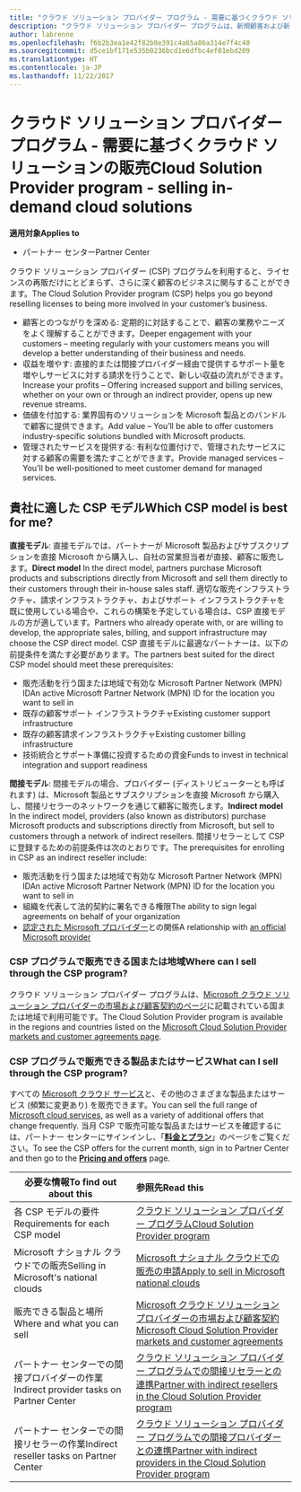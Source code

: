 ```yaml
---
title: "クラウド ソリューション プロバイダー プログラム - 需要に基づくクラウド ソリューションの販売 | パートナー センター"
description: "クラウド ソリューション プロバイダー プログラムは、新規顧客および新しい専門分野の追加によってビジネスの拡大に役立ちます。"
author: labrenne
ms.openlocfilehash: f6b2b3ea1e42f82b8e391c4a65a86a314e7f4c40
ms.sourcegitcommit: d5ce1bf171e535b0236bcd1e6dfbc4ef01ebd209
ms.translationtype: HT
ms.contentlocale: ja-JP
ms.lasthandoff: 11/22/2017
---
```

# <a name="cloud-solution-provider-program---selling-in-demand-cloud-solutions"></a><span data-ttu-id="6b482-103">クラウド ソリューション プロバイダー プログラム - 需要に基づくクラウド ソリューションの販売</span><span class="sxs-lookup"><span data-stu-id="6b482-103">Cloud Solution Provider program - selling in-demand cloud solutions</span></span> 

**<span data-ttu-id="6b482-104">適用対象</span><span class="sxs-lookup"><span data-stu-id="6b482-104">Applies to</span></span>**

-  <span data-ttu-id="6b482-105">パートナー センター</span><span class="sxs-lookup"><span data-stu-id="6b482-105">Partner Center</span></span>

<span data-ttu-id="6b482-106">クラウド ソリューション プロバイダー (CSP) プログラムを利用すると、ライセンスの再販だけにとどまらず、さらに深く顧客のビジネスに関与することができます。</span><span class="sxs-lookup"><span data-stu-id="6b482-106">The Cloud Solution Provider program (CSP) helps you go beyond reselling licenses to being more involved in your customer’s business.</span></span>
 
- <span data-ttu-id="6b482-107">顧客とのつながりを深める: 定期的に対話することで、顧客の業務やニーズをよく理解することができます。</span><span class="sxs-lookup"><span data-stu-id="6b482-107">Deeper engagement with your customers – meeting regularly with your customers means you will develop a better understanding of their business and needs.</span></span>
- <span data-ttu-id="6b482-108">収益を増やす: 直接的または間接プロバイダー経由で提供するサポート量を増やしサービスに対する請求を行うことで、新しい収益の流れができます。</span><span class="sxs-lookup"><span data-stu-id="6b482-108">Increase your profits – Offering increased support and billing services, whether on your own or through an indirect provider, opens up new revenue streams.</span></span>  
- <span data-ttu-id="6b482-109">価値を付加する: 業界固有のソリューションを Microsoft 製品とのバンドルで顧客に提供できます。</span><span class="sxs-lookup"><span data-stu-id="6b482-109">Add value – You’ll be able to offer customers industry-specific solutions bundled with Microsoft products.</span></span>
- <span data-ttu-id="6b482-110">管理されたサービスを提供する: 有利な位置付けで、管理されたサービスに対する顧客の需要を満たすことができます。</span><span class="sxs-lookup"><span data-stu-id="6b482-110">Provide managed services – You’ll be well-positioned to meet customer demand for managed services.</span></span> 

## <a name="which-csp-model-is-best-for-me"></a><span data-ttu-id="6b482-111">貴社に適した CSP モデル</span><span class="sxs-lookup"><span data-stu-id="6b482-111">Which CSP model is best for me?</span></span>

<span data-ttu-id="6b482-112">**直接モデル**: 直接モデルでは、パートナーが Microsoft 製品およびサブスクリプションを直接 Microsoft から購入し、自社の営業担当者が直接、顧客に販売します。</span><span class="sxs-lookup"><span data-stu-id="6b482-112">**Direct model** In the direct model, partners purchase Microsoft products and subscriptions directly from Microsoft and sell them directly to their customers through their in-house sales staff.</span></span> <span data-ttu-id="6b482-113">適切な販売インフラストラクチャ、請求インフラストラクチャ、およびサポート インフラストラクチャを既に使用している場合や、これらの構築を予定している場合は、CSP 直接モデルの方が適しています。</span><span class="sxs-lookup"><span data-stu-id="6b482-113">Partners who already operate with, or are willing to develop, the appropriate sales, billing, and support infrastructure may choose the CSP direct model.</span></span> <span data-ttu-id="6b482-114">CSP 直接モデルに最適なパートナーは、以下の前提条件を満たす必要があります。</span><span class="sxs-lookup"><span data-stu-id="6b482-114">The partners best suited for the direct CSP model should meet these prerequisites:</span></span>

- <span data-ttu-id="6b482-115">販売活動を行う国または地域で有効な Microsoft Partner Network (MPN) ID</span><span class="sxs-lookup"><span data-stu-id="6b482-115">An active Microsoft Partner Network (MPN) ID for the location you want to sell in</span></span>
- <span data-ttu-id="6b482-116">既存の顧客サポート インフラストラクチャ</span><span class="sxs-lookup"><span data-stu-id="6b482-116">Existing customer support infrastructure</span></span>
- <span data-ttu-id="6b482-117">既存の顧客請求インフラストラクチャ</span><span class="sxs-lookup"><span data-stu-id="6b482-117">Existing customer billing infrastructure</span></span>
- <span data-ttu-id="6b482-118">技術統合とサポート準備に投資するための資金</span><span class="sxs-lookup"><span data-stu-id="6b482-118">Funds to invest in technical integration and support readiness</span></span>

<span data-ttu-id="6b482-119">**間接モデル**: 間接モデルの場合、プロバイダー (ディストリビューターとも呼ばれます) は、Microsoft 製品とサブスクリプションを直接 Microsoft から購入し、間接リセラーのネットワークを通じて顧客に販売します。</span><span class="sxs-lookup"><span data-stu-id="6b482-119">**Indirect model** In the indirect model, providers (also known as distributors) purchase Microsoft products and subscriptions directly from Microsoft, but sell to customers through a network of indirect resellers.</span></span> <span data-ttu-id="6b482-120">間接リセラーとして CSP に登録するための前提条件は次のとおりです。</span><span class="sxs-lookup"><span data-stu-id="6b482-120">The prerequisites for enrolling in CSP as an indirect reseller include:</span></span>

- <span data-ttu-id="6b482-121">販売活動を行う国または地域で有効な Microsoft Partner Network (MPN) ID</span><span class="sxs-lookup"><span data-stu-id="6b482-121">An active Microsoft Partner Network (MPN) ID for the location you want to sell in</span></span>
- <span data-ttu-id="6b482-122">組織を代表して法的契約に署名できる権限</span><span class="sxs-lookup"><span data-stu-id="6b482-122">The ability to sign legal agreements on behalf of your organization</span></span>
- <span data-ttu-id="6b482-123">[認定された Microsoft プロバイダー](https://partnercenter.microsoft.com/partner/find-a-provider)との関係</span><span class="sxs-lookup"><span data-stu-id="6b482-123">A relationship with [an official Microsoft provider](https://partnercenter.microsoft.com/partner/find-a-provider)</span></span>

### <a name="where-can-i-sell-through-the-csp-program"></a><span data-ttu-id="6b482-124">CSP プログラムで販売できる国または地域</span><span class="sxs-lookup"><span data-stu-id="6b482-124">Where can I sell through the CSP program?</span></span>

<span data-ttu-id="6b482-125">クラウド ソリューション プロバイダー プログラムは、[Microsoft クラウド ソリューション プロバイダーの市場および顧客契約のページ](agreements.md)に記載されている国または地域で利用可能です。</span><span class="sxs-lookup"><span data-stu-id="6b482-125">The Cloud Solution Provider program is available in the regions and countries listed on the [Microsoft Cloud Solution Provider markets and customer agreements page](agreements.md).</span></span>  

### <a name="what-can-i-sell-through-the-csp-program"></a><span data-ttu-id="6b482-126">CSP プログラムで販売できる製品またはサービス</span><span class="sxs-lookup"><span data-stu-id="6b482-126">What can I sell through the CSP program?</span></span>

<span data-ttu-id="6b482-127">すべての [Microsoft クラウド サービス](https://partner.microsoft.com/cloud-solution-provider/products-and-services)と、その他のさまざまな製品またはサービス (頻繁に変更あり) を販売できます。</span><span class="sxs-lookup"><span data-stu-id="6b482-127">You can sell the full range of [Microsoft cloud services](https://partner.microsoft.com/cloud-solution-provider/products-and-services), as well as a variety of additional offers that change frequently.</span></span> <span data-ttu-id="6b482-128">当月 CSP で販売可能な製品またはサービスを確認するには、パートナー センターにサインインし、「[**料金とプラン**](https://partnercenter.microsoft.com/pcv/sales)」のページをご覧ください。</span><span class="sxs-lookup"><span data-stu-id="6b482-128">To see the CSP offers for the current month, sign in to Partner Center and then go to the [**Pricing and offers**](https://partnercenter.microsoft.com/pcv/sales) page.</span></span> 

|**<span data-ttu-id="6b482-129">必要な情報</span><span class="sxs-lookup"><span data-stu-id="6b482-129">To find out about this</span></span>**   |**<span data-ttu-id="6b482-130">参照先</span><span class="sxs-lookup"><span data-stu-id="6b482-130">Read this</span></span>**   |
|---------------------------|:--------------------|
|<span data-ttu-id="6b482-131">各 CSP モデルの要件</span><span class="sxs-lookup"><span data-stu-id="6b482-131">Requirements for each CSP model</span></span>   | [<span data-ttu-id="6b482-132">クラウド ソリューション プロバイダー プログラム</span><span class="sxs-lookup"><span data-stu-id="6b482-132">Cloud Solution Provider program</span></span>](https://partnercenter.microsoft.com/partner/cloud-solution-provider)|
|<span data-ttu-id="6b482-133">Microsoft ナショナル クラウドでの販売</span><span class="sxs-lookup"><span data-stu-id="6b482-133">Selling in Microsoft's national clouds</span></span>   | [<span data-ttu-id="6b482-134">Microsoft ナショナル クラウドでの販売の申請</span><span class="sxs-lookup"><span data-stu-id="6b482-134">Apply to sell in Microsoft national clouds</span></span>](csp-national-clouds-overview.md)|
|<span data-ttu-id="6b482-135">販売できる製品と場所</span><span class="sxs-lookup"><span data-stu-id="6b482-135">Where and what you can sell</span></span>   |[<span data-ttu-id="6b482-136">Microsoft クラウド ソリューション プロバイダーの市場および顧客契約</span><span class="sxs-lookup"><span data-stu-id="6b482-136">Microsoft Cloud Solution Provider markets and customer agreements</span></span>](agreements.md)|
|<span data-ttu-id="6b482-137">パートナー センターでの間接プロバイダーの作業</span><span class="sxs-lookup"><span data-stu-id="6b482-137">Indirect provider tasks on Partner Center</span></span>  |[<span data-ttu-id="6b482-138">クラウド ソリューション プロバイダー プログラムでの間接リセラーとの連携</span><span class="sxs-lookup"><span data-stu-id="6b482-138">Partner with indirect resellers in the Cloud Solution Provider program</span></span>](indirect-provider-tasks-in-partner-center.md)|
|<span data-ttu-id="6b482-139">パートナー センターでの間接リセラーの作業</span><span class="sxs-lookup"><span data-stu-id="6b482-139">Indirect reseller tasks on Partner Center</span></span>   |[<span data-ttu-id="6b482-140">クラウド ソリューション プロバイダー プログラムでの間接プロバイダーとの連携</span><span class="sxs-lookup"><span data-stu-id="6b482-140">Partner with indirect providers in the Cloud Solution Provider program</span></span>](indirect-reseller-tasks-in-partner-center.md)|